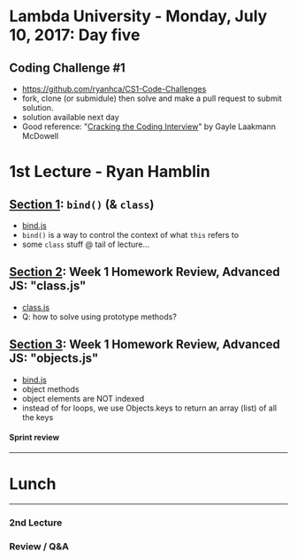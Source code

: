 # Lambda University - Monday, July 10, 2017: Day five
## Coding Challenge #1
- https://github.com/ryanhca/CS1-Code-Challenges
- fork, clone (or submidule) then solve and make a pull request to submit solution.
- solution available next day
- Good reference: "[Cracking the Coding Interview](http://www.crackingthecodinginterview.com/)" by Gayle Laakmann McDowell

# 1st Lecture - Ryan Hamblin
## [Section 1](#): `bind()` (& `class`)
- [bind.js](Week02/Day05/bind.js)
- `bind()` is a way to control the context of what `this` refers to
- some `class` stuff @ tail of lecture...

## [Section 2](#): Week 1 Homework Review, Advanced JS: "class.js"
- [class.js](Advanced-JavaScript/src/class.js)
- Q: how to solve using prototype methods?

## [Section 3](#): Week 1 Homework Review, Advanced JS: "objects.js"
- [bind.js](Advanced-JavaScript/src/objects.js)
- object methods
- object elements are NOT indexed
- instead of for loops, we use Objects.keys to return an array (list) of all the keys

#### Sprint review

***
# Lunch
***

### 2nd Lecture

### Review / Q&A
